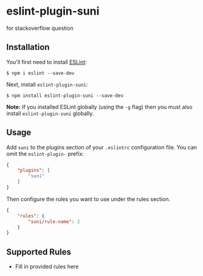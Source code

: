 # eslint-plugin-suni

for stackoverflow question

## Installation

You'll first need to install [ESLint](http://eslint.org):

```
$ npm i eslint --save-dev
```

Next, install `eslint-plugin-suni`:

```
$ npm install eslint-plugin-suni --save-dev
```

**Note:** If you installed ESLint globally (using the `-g` flag) then you must also install `eslint-plugin-suni` globally.

## Usage

Add `suni` to the plugins section of your `.eslintrc` configuration file. You can omit the `eslint-plugin-` prefix:

```json
{
    "plugins": [
        "suni"
    ]
}
```


Then configure the rules you want to use under the rules section.

```json
{
    "rules": {
        "suni/rule-name": 2
    }
}
```

## Supported Rules

* Fill in provided rules here





